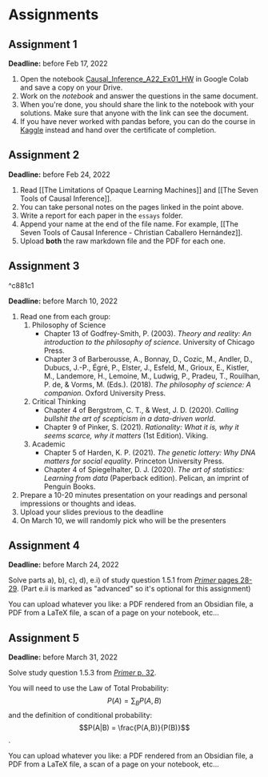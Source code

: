 # Assignments

## Assignment 1
**Deadline:** before Feb 17, 2022
1. Open the notebook [Causal_Inference_A22_Ex01_HW](https://github.com/ccaballeroh/InferenciaCausal_A22/blob/main/code/assignments/Causal_Inference_A22_Ex01_HW.ipynb) in Google Colab and save a copy on your Drive.
2. Work on the _notebook_ and answer the questions in the same document.
3. When you're done, you should share the link to the notebook with your solutions. Make sure that anyone with the link can see the document.
4. If you have never worked with pandas before, you can do the course in [Kaggle](https://www.kaggle.com/learn/pandas) instead and hand over the certificate of completion.

##  Assignment 2
**Deadline:** before Feb 24, 2022
1. Read [[The Limitations of Opaque Learning Machines]] and [[The Seven Tools of Causal Inference]].
2. You can take personal notes on the pages linked in the point above.
3. Write a report for each paper in the `essays` folder.
4. Append your name at the end of the file name. For example, [[The Seven Tools of Causal Inference - Christian Caballero Hernández]].
5. Upload **both** the raw markdown file and the PDF for each one.

##  Assignment 3

^c881c1

**Deadline:** before March 10, 2022

1. Read one from each group:
    1. Philosophy of Science
        - Chapter 13 of Godfrey-Smith, P. (2003). _Theory and reality: An introduction to the philosophy of science_. University of Chicago Press.
        - Chapter 3 of Barberousse, A., Bonnay, D., Cozic, M., Andler, D., Dubucs, J.-P., Égré, P., Elster, J., Esfeld, M., Grioux, E., Kistler, M., Landemore, H., Lemoine, M., Ludwig, P., Pradeu, T., Rouilhan, P. de, & Vorms, M. (Eds.). (2018). _The philosophy of science: A companion_. Oxford University Press.
    2. Critical Thinking
         - Chapter 4 of Bergstrom, C. T., & West, J. D. (2020). _Calling bullshit the art of scepticism in a data-driven world_. 
        - Chapter 9 of Pinker, S. (2021). _Rationality: What it is, why it seems scarce, why it matters_ (1st Edition). Viking.
    3. Academic
         - Chapter 5 of Harden, K. P. (2021). _The genetic lottery: Why DNA matters for social equality_. Princeton University Press.
        - Chapter 4 of Spiegelhalter, D. J. (2020). _The art of statistics: Learning from data_ (Paperback edition). Pelican, an imprint of Penguin Books.
2. Prepare a 10-20 minutes presentation on your readings and personal impressions or thoughts and ideas.
3. Upload your slides previous to the deadline
4. On March 10, we will randomly pick who will be the presenters

## Assignment 4
**Deadline:** before March 24, 2022

Solve parts a), b), c), d), e.i) of study question 1.5.1 from [_Primer_ pages 28-29](http://bayes.cs.ucla.edu/PRIMER/primer-ch1.pdf). (Part e.ii is marked as "advanced" so it's optional for this assignment)  
  
You can upload whatever you like: a PDF rendered from an Obsidian file, a PDF from a LaTeX file, a scan of a page on your notebook, etc...

## Assignment 5
**Deadline:** before March 31, 2022

Solve study question 1.5.3 from [_Primer_ p. 32](http://bayes.cs.ucla.edu/PRIMER/primer-ch1.pdf).

You will need to use the Law of Total Probability: $$P(A) = \sum_B P(A, B)$$ and the definition of conditional probability: $$P(A|B) = \frac{P(A,B)}{P(B)}$$.

You can upload whatever you like: a PDF rendered from an Obsidian file, a PDF from a LaTeX file, a scan of a page on your notebook, etc...


